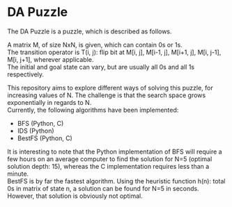 # DA Puzzle
The DA Puzzle is a puzzle, which is described as follows.

A matrix M, of size NxN, is given, which can contain 0s or 1s.\
The transition operator is T(i, j): flip bit at M[i, j], M[i-1, j], M[i+1, j], M[i, j-1], M[i, j+1], wherever applicable.\
The initial and goal state can vary, but are usually all 0s and all 1s respectively.

This repository aims to explore different ways of solving this puzzle, for increasing values of N. The challenge is that the search space grows exponentially in regards to N.\
Currently, the following algorithms have been implemented:
* BFS (Python, C)
* IDS (Python)
* BestFS (Python, C)

It is interesting to note that the Python implementation of BFS will require a few hours on an average computer to find the solution for N=5 (optimal solution depth: 15), whereas the C implementation requires less than a minute.\
BestFS is by far the fastest algorithm. Using the heuristic function h(n): total 0s in matrix of state n, a solution can be found for N=5 in seconds. However, that solution is obviously not optimal.
